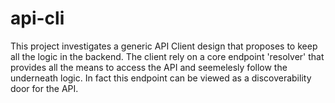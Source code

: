 # api-cli
This project investigates a generic API Client design that proposes to keep all the logic in the backend. The client rely on a core endpoint 'resolver' that provides all the means to access the API and seemelesly follow the underneath logic. In fact this endpoint can be viewed as a discoverability door for the API.
